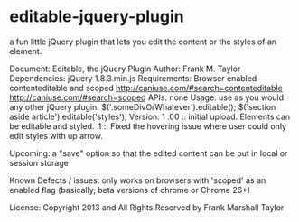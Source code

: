 editable-jquery-plugin
======================

a fun little jQuery plugin that lets you edit the content or the styles of an element. 

Document: Editable, the jQuery Plugin
Author: Frank M. Taylor
Dependencies: jQuery 1.8.3.min.js
Requirements: Browser enabled contenteditable and scoped
			http://caniuse.com/#search=contenteditable
			http://caniuse.com/#search=scoped
APIs: none
Usage: use as you would any other jQuery plugin.
		$('.someDivOrWhatever').editable();
		$('section aside article').editable('styles');
Version:
   1
	.00 :: 	initial upload. Elements can be editable and styled. 
	.1	::  Fixed the hovering issue where user could only edit styles with up arrow. 



Upcoming:
	a "save" option so that the edited content can be put in local or session storage


Known Defects / issues:
	only works on browsers with 'scoped' as an enabled flag (basically, beta versions of chrome or Chrome 26+)




License: Copyright 2013 and All Rights Reserved by Frank Marshall Taylor